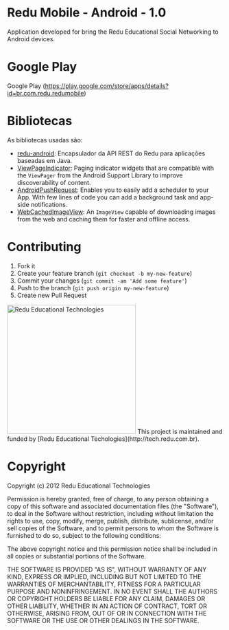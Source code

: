 # Redu Mobile - Android - 1.0

Application developed for bring the Redu Educational Social Networking to Android devices.

# Google Play

Google Play (https://play.google.com/store/apps/details?id=br.com.redu.redumobile)

# Bibliotecas

As bibliotecas usadas são:
- [redu-android](https://github.com/redu/redu-android): Encapsulador da API REST do Redu para aplicações baseadas em Java.
- [ViewPageIndicator](https://github.com/JakeWharton/Android-ViewPagerIndicator): Paging indicator widgets that are compatible with the `ViewPager` from the Android Support Library to improve discoverability of content.
- [AndroidPushRequest](http://hub.buzzbox.com/android-sdk/): Enables you to easily add a scheduler to your App. With few lines of code you can add a background task and app-side notifications.
- [WebCachedImageView](https://github.com/leocadiotine/WebCachedImageView): An `ImageView` capable of downloading images from the web and caching them for faster and offline access.

# Contributing

1. Fork it
2. Create your feature branch (`git checkout -b my-new-feature`)
3. Commit your changes (`git commit -am 'Add some feature'`)
4. Push to the branch (`git push origin my-new-feature`)
5. Create new Pull Request

<img src="https://github.com/downloads/redu/redupy/redutech-marca.png" alt="Redu Educational Technologies" width="300">
This project is maintained and funded by [Redu Educational Techologies](http://tech.redu.com.br).

# Copyright

Copyright (c) 2012 Redu Educational Technologies

Permission is hereby granted, free of charge, to any person obtaining a copy of this software and associated documentation files (the "Software"), to deal in the Software without restriction, including without limitation the rights to use, copy, modify, merge, publish, distribute, sublicense, and/or sell copies of the Software, and to permit persons to whom the Software is furnished to do so, subject to the following conditions:

The above copyright notice and this permission notice shall be included in all copies or substantial portions of the Software.

THE SOFTWARE IS PROVIDED "AS IS", WITHOUT WARRANTY OF ANY KIND, EXPRESS OR IMPLIED, INCLUDING BUT NOT LIMITED TO THE WARRANTIES OF MERCHANTABILITY, FITNESS FOR A PARTICULAR PURPOSE AND NONINFRINGEMENT. IN NO EVENT SHALL THE AUTHORS OR COPYRIGHT HOLDERS BE LIABLE FOR ANY CLAIM, DAMAGES OR OTHER LIABILITY, WHETHER IN AN ACTION OF CONTRACT, TORT OR OTHERWISE, ARISING FROM, OUT OF OR IN CONNECTION WITH THE SOFTWARE OR THE USE OR OTHER DEALINGS IN THE SOFTWARE.

